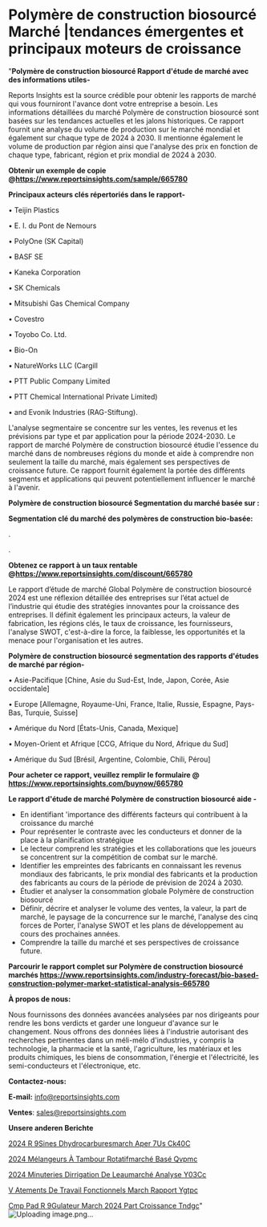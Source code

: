 # Polymère de construction biosourcé Marché |tendances émergentes et principaux moteurs de croissance

"<strong>Polymère de construction biosourcé Rapport d'étude de marché avec des informations utiles-</strong>

Reports Insights est la source crédible pour obtenir les rapports de marché qui vous fourniront l'avance dont votre entreprise a besoin. Les informations détaillées du marché Polymère de construction biosourcé sont basées sur les tendances actuelles et les jalons historiques. Ce rapport fournit une analyse du volume de production sur le marché mondial et également sur chaque type de 2024 à 2030. Il mentionne également le volume de production par région ainsi que l'analyse des prix en fonction de chaque type, fabricant, région et prix mondial de 2024 à 2030.

<strong><b>Obtenir un exemple de copie @</b></strong><a href=https://www.reportsinsights.com/sample/665780><strong><b>https://www.reportsinsights.com/sample/665780</b></strong></a>

<b>Principaux acteurs clés répertoriés dans le rapport-</b>

<b> </b>• Teijin Plastics

• E. I. du Pont de Nemours

• PolyOne (SK Capital)

• BASF SE

• Kaneka Corporation

• SK Chemicals

• Mitsubishi Gas Chemical Company

• Covestro

• Toyobo Co. Ltd.

• Bio-On

• NatureWorks LLC (Cargill

• PTT Public Company Limited

• PTT Chemical International Private Limited)

• and Evonik Industries (RAG-Stiftung).

L'analyse segmentaire se concentre sur les ventes, les revenus et les prévisions par type et par application pour la période 2024-2030. Le rapport de marché Polymère de construction biosourcé étudie l'essence du marché dans de nombreuses régions du monde et aide à comprendre non seulement la taille du marché, mais également ses perspectives de croissance future. Ce rapport fournit également la portée des différents segments et applications qui peuvent potentiellement influencer le marché à l'avenir.

<strong>Polymère de construction biosourcé Segmentation du marché basée sur :</strong>

<strong> Segmentation clé du marché des polymères de construction bio-basée: </strong>

.

.

<strong><b>Obtenez ce rapport à un taux rentable @</b></strong><a href=https://www.reportsinsights.com/discount/665780><strong><b>https://www.reportsinsights.com/discount/665780</b></strong></a>

Le rapport d’étude de marché Global Polymère de construction biosourcé 2024 est une réflexion détaillée des entreprises sur l’état actuel de l’industrie qui étudie des stratégies innovantes pour la croissance des entreprises. Il définit également les principaux acteurs, la valeur de fabrication, les régions clés, le taux de croissance, les fournisseurs, l'analyse SWOT, c'est-à-dire la force, la faiblesse, les opportunités et la menace pour l'organisation et les autres.

<strong>Polymère de construction biosourcé segmentation des rapports d'études de marché par région-</strong>

• Asie-Pacifique [Chine, Asie du Sud-Est, Inde, Japon, Corée, Asie occidentale]

• Europe [Allemagne, Royaume-Uni, France, Italie, Russie, Espagne, Pays-Bas, Turquie, Suisse]

• Amérique du Nord [États-Unis, Canada, Mexique]

• Moyen-Orient et Afrique [CCG, Afrique du Nord, Afrique du Sud]

• Amérique du Sud [Brésil, Argentine, Colombie, Chili, Pérou]

<strong>Pour acheter ce rapport, veuillez remplir le formulaire @   <a href=https://www.reportsinsights.com/buynow/665780>https://www.reportsinsights.com/buynow/665780</a></strong>

<strong>Le rapport d'étude de marché Polymère de construction biosourcé aide -</strong>
<ul>
  <li>En identifiant 'importance des différents facteurs qui contribuent à la croissance du marché</li>
  <li>Pour représenter le contraste avec les conducteurs et donner de la place à la planification stratégique</li>
  <li>Le lecteur comprend les stratégies et les collaborations que les joueurs se concentrent sur la compétition de combat sur le marché.</li>
  <li>Identifier les empreintes des fabricants en connaissant les revenus mondiaux des fabricants, le prix mondial des fabricants et la production des fabricants au cours de la période de prévision de 2024 à 2030.</li>
  <li>Étudier et analyser la consommation globale Polymère de construction biosourcé</li>
  <li>Définir, décrire et analyser le volume des ventes, la valeur, la part de marché, le paysage de la concurrence sur le marché, l'analyse des cinq forces de Porter, l'analyse SWOT et les plans de développement au cours des prochaines années.</li>
  <li>Comprendre la taille du marché et ses perspectives de croissance future.</li>
</ul>

<strong>Parcourir le rapport complet sur Polymère de construction biosourcé marchés <a href=https://www.reportsinsights.com/industry-forecast/bio-based-construction-polymer-market-statistical-analysis-665780>https://www.reportsinsights.com/industry-forecast/bio-based-construction-polymer-market-statistical-analysis-665780</a></strong>

<strong>À propos de nous:</strong>

Nous fournissons des données avancées analysées par nos dirigeants pour rendre les bons verdicts et garder une longueur d'avance sur le changement. Nous offrons des données liées à l'industrie autorisant des recherches pertinentes dans un méli-mélo d'industries, y compris la technologie, la pharmacie et la santé, l'agriculture, les matériaux et les produits chimiques, les biens de consommation, l'énergie et l'électricité, les semi-conducteurs et l'électronique, etc.

<strong>Contactez-nous:</strong>

<strong>E-mail:</strong> <a href=mailto:info@reportsinsights.com>info@reportsinsights.com</a>

<strong>Ventes</strong>: <a href=mailto:sales@reportsinsights.com>sales@reportsinsights.com</a>

<strong>Unsere anderen Berichte</strong>

<a href=https://www.linkedin.com/pulse/2024-r%C3%A9sines-dhydrocarburesmarch%C3%A9-aper%C3%A7us-ck40c/>2024 R 9Sines Dhydrocarburesmarch Aper 7Us Ck40C</a>

<a href=https://www.linkedin.com/pulse/2024-mélangeurs-à-tambour-rotatifmarché-basé-qvpmc/>2024 Mélangeurs À Tambour Rotatifmarché Basé Qvpmc</a>

<a href=https://www.linkedin.com/pulse/2024-minuteries-dirrigation-de-leaumarché-analyse-y03cc/>2024 Minuteries Dirrigation De Leaumarché Analyse Y03Cc</a>

<a href=https://www.linkedin.com/pulse/v%C3%AAtements-de-travail-fonctionnels-march%C3%A9-rapport-ygtpc/>V Atements De Travail Fonctionnels March Rapport Ygtpc</a>

<a href=https://www.linkedin.com/pulse/cmp-pad-r%C3%A9gulateur-march%C3%A9-2024-part-croissance-tndgc/>Cmp Pad R 9Gulateur March 2024 Part Croissance Tndgc</a>"
![Uploading image.png…]()
